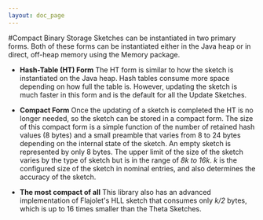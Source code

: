 ```yaml
---
layout: doc_page
---
```



#Compact Binary Storage
Sketches can be instantiated in two primary forms.  Both of these forms can be instantiated either in the Java heap or in direct, off-heap memory using the Memory package.

* <b>Hash-Table (HT) Form</b>
The HT form is similar to how the sketch is instantiated on the Java heap.  Hash tables consume more space depending on how full the table is.  However, updating the sketch is much faster in this form and is the default for all the Update Sketches.

* <b>Compact Form</b>
Once the updating of a sketch is completed the HT is no longer needed, so the sketch can be stored in a compact form.  The size of this compact form is a simple function of the number of retained hash values (8 bytes) and a small preamble that varies from 8 to 24 bytes depending on the internal state of the sketch.  An empty sketch is represented by only 8 bytes.  The upper limit of the size of the sketch varies by the type of sketch but is in the range of <i>8*k to 16*k</i>.  <i>k</i> is the configured size of the sketch in nominal entries, and also determines the accuracy of the sketch.  

* <b>The most compact of all</b>
This library also has an advanced implementation of Flajolet's HLL sketch that consumes only <i>k/2</i> bytes, which is up to 16 times smaller than the Theta Sketches.
